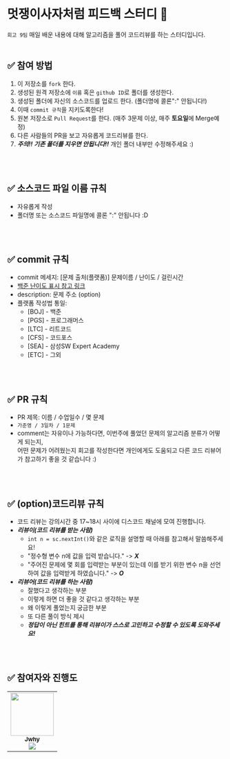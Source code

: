 # 멋쟁이사자처럼 피드백 스터디 📝
`회고 9팀` 매일 배운 내용에 대해 알고리즘을 풀어 코드리뷰를 하는 스터디입니다.
<br />
<br />

## ✅ 참여 방법
1. 이 저장소를 `fork` 한다.
2. 생성된 원격 저장소에 `이름` 혹은 `github ID`로 폴더를 생성한다.
3. 생성된 폴더에 자신의 소스코드를 업로드 한다. (폴더명에 콜론":" 안됩니다!)
4. 이때 `commit 규칙`을 지키도록한다!
5. 원본 저장소로 `Pull Request`를 한다. (매주 3문제 이상, 매주 **토요일**에 Merge예정)
6. 다른 사람들의 PR을 보고 자유롭게 코드리뷰를 한다.
7. ***주의!! 기존 폴더를 지우면 안됩니다!!*** 개인 폴더 내부만 수정해주세요 :)

<br />
<br />

## ✅ 소스코드 파일 이름 규칙
- 자유롭게 작성 
- 폴더명 또는 소스코드 파일명에 콜론 ":" 안됩니다 :D

<br />
<br />

## ✅ commit 규칙
- commit 메세지: [문제 출처(플랫폼)] 문제이름 / 난이도 / 걸린시간 
- [백준 난이도 표시 참고 링크](https://ndb796.tistory.com/466)
- description: 문제 주소 (option)
- 플랫폼 작성법 통일: 
  * [BOJ] - 백준 
  * [PGS] - 프로그래머스
  * [LTC] - 리트코드
  * [CFS] - 코드포스
  * [SEA] - 삼성SW Expert Academy
  * [ETC] - 그외

<br />
<br />

## ✅ PR 규칙
- PR 제목: 이름 / 수업일수 / 몇 문제
-  ```가준영 / 3일차 / 1문제 ```
-  comment는 자유이나 가능하다면, 이번주에 풀었던 문제의 알고리즘 분류가 어떻게 되는지, <br> 어떤 문제가 어려웠는지 회고를 작성한다면 개인에게도 도움되고 다른 코드 리뷰어가 참고하기 좋을 것 같습니다 :)


<br />
<br />

## ✅ (option)코드리뷰 규칙
- 코드 리뷰는 강의시간 중 17~18시 사이에 디스코드 채널에 모여 진행합니다.
- ***리뷰이(코드 리뷰를 받는 사람)***
  -   `int n = sc.nextInt()`와 같은 로직을 설명할 때 아래를 참고해서 말씀해주세요!
  -   "정수형 변수 n에 값을 입력 받습니다." -> ***X***
  -   "주어진 문제에 몇 회를 입력받는 부분이 있는데 이를 받기 위한 변수 n을 선언하여 값을 입력받게 하였습니다." -> ***O***
- ***리뷰어(코드 리뷰를 하는 사람)***
  -   잘했다고 생각하는 부분
  -   이렇게 하면 더 좋을 것 같다고 생각하는 부분
  -   왜 이렇게 풀었는지 궁금한 부분
  -   또 다른 풀이 방식 제시
  -   ***정답이 아닌 힌트를 통해 리뷰이가 스스로 고민하고 수정할 수 있도록 도와주세요!***
<br />
<br />

## ✅ 참여자와 진행도
<table>
  <tr>
    <td align="center"><a href="https://github.com/Jwhyee"><img src="https://avatars.githubusercontent.com/u/82663161?v=4?s=100" width="100px;" alt=""/><br /><sub><b>Jwhy</b><br><img src="https://us-central1-progress-markdown.cloudfunctions.net/progress/1" /></sub></a><br /></td>
  </tr>
</table>

